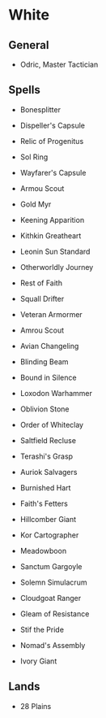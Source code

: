# White

## General
- Odric, Master Tactician

## Spells
- Bonesplitter
- Dispeller's Capsule
- Relic of Progenitus
- Sol Ring
- Wayfarer's Capsule

- Armou Scout
- Gold Myr
- Keening Apparition
- Kithkin Greatheart
- Leonin Sun Standard
- Otherworldly Journey
- Rest of Faith
- Squall Drifter
- Veteran Armormer

- Amrou Scout
- Avian Changeling
- Blinding Beam
- Bound in Silence
- Loxodon Warhammer
- Oblivion Stone
- Order of Whiteclay
- Saltfield Recluse
- Terashi's Grasp

- Auriok Salvagers
- Burnished Hart
- Faith's Fetters
- Hillcomber Giant
- Kor Cartographer
- Meadowboon
- Sanctum Gargoyle
- Solemn Simulacrum

- Cloudgoat Ranger
- Gleam of Resistance
- Stif the Pride

- Nomad's Assembly

- Ivory Giant

## Lands
- 28 Plains
